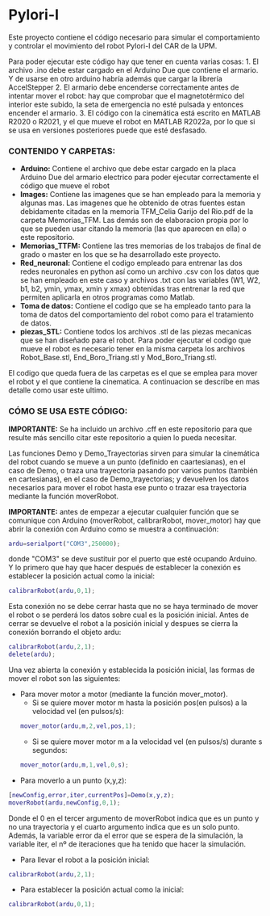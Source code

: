 # Pylori-I

Este proyecto contiene el código necesario para simular el comportamiento y controlar el movimiento del robot Pylori-I del CAR de la UPM.

Para poder ejecutar este código hay que tener en cuenta varias cosas:
	1. El archivo .ino debe estar cargado en el Arduino Due que contiene el armario. Y de usarse en otro arduino habría además que cargar la librería AccelStepper
	2. El armario debe encenderse correctamente antes de intentar mover el robot: hay que comprobar que el magnetotérmico del interior este subido, la seta de emergencia no esté pulsada y entonces encender el armario.
	3. El código con la cinemática está escrito en MATLAB R2020 o R2021, y el que mueve el robot en MATLAB R2022a, por lo que si se usa en versiones posteriores puede que esté desfasado.
	
### CONTENIDO Y CARPETAS:	

* **Arduino:** Contiene el archivo que debe estar cargado en la placa Arduino Due del armario electrico para poder ejecutar correctamente el código que mueve el robot
* **Images:** Contiene las imagenes que se han empleado para la memoria y algunas mas. Las imagenes que he obtenido de otras fuentes estan debidamente citadas en la memoria TFM_Celia Garijo del Rio.pdf de la carpeta Memorias_TFM. Las demás son de elaboracion propia por lo que se pueden usar citando la memoria (las que aparecen en ella) o este repositorio.
*  **Memorias_TTFM:** Contiene las tres memorias de los trabajos de final de grado o master en los que se ha desarrollado este proyecto.
*  **Red_neuronal:** Contiene el codigo empleado para entrenar las dos redes neuronales en python así como un archivo .csv con los datos que se han empleado en este caso y archivos .txt con las variables (W1, W2, b1, b2, ymin, ymax, xmin y xmax) obtenidas tras entrenar la red que permiten aplicarla en otros programas como Matlab.
*  **Toma de datos:** Contiene el codigo que se ha empleado tanto para la toma de datos del comportamiento del robot como para el tratamiento de datos.
*  **piezas_STL:** Contiene todos los archivos .stl de las piezas mecanicas que se han diseñado para el robot. Para poder ejecutar el codigo que mueve el robot es necesario tener en la misma carpeta los archivos Robot_Base.stl, End_Boro_Triang.stl y Mod_Boro_Triang.stl.

El codigo que queda fuera de las carpetas es el que se emplea para mover el robot y el que contiene la cinematica. A continuacion se describe en mas detalle como usar este ultimo.

### CÓMO SE USA ESTE CÓDIGO:

**IMPORTANTE:** Se ha incluido un archivo .cff en este repositorio para que resulte más sencillo citar este repositorio a quien lo pueda necesitar.

Las funciones Demo y Demo_Trayectorias sirven para simular la cinemática del robot cuando se mueve a un punto (definido en caartesianas), en el caso de Demo, o traza una trayectoria pasando por varios puntos (también en cartesianas), en el caso de Demo_trayectorias; y devuelven los datos necesarios para mover el robot hasta ese punto o trazar esa trayectoria mediante la función moverRobot.
	
**IMPORTANTE:** antes de empezar a ejecutar cualquier función que se comunique con Arduino (moverRobot, calibrarRobot, mover_motor) hay que abrir la conexión con Arduino como se muestra a continuación:
		
```matlab
ardu=serialport("COM3",250000);
```
		
donde "COM3" se deve sustituir por el puerto que esté ocupando Arduino. Y lo primero que hay que hacer después de establecer la conexión es establecer la posición actual como la inicial:
		
```matlab
calibrarRobot(ardu,0,1);
```	
		
Esta conexión no se debe cerrar hasta que no se haya terminado de mover el robot o se perderá los datos sobre cual es la posición inicial. Antes de cerrar se devuelve el robot a la posición inicial y despues se cierra la conexión borrando el objeto ardu:
```matlab
calibrarRobot(ardu,2,1);
delete(ardu);
```

Una vez abierta la conexión y establecida la posición inicial, las formas de mover el robot son las siguientes:
 	
* Para mover motor a motor (mediante la función mover_motor). 
	* Si se quiere mover motor m hasta la posición pos(en pulsos) a la velocidad vel (en pulsos/s):
	```matlab
	mover_motor(ardu,m,2,vel,pos,1);
	```
	* Si se quiere mover motor m a la velocidad vel (en pulsos/s) durante s segundos:
	```matlab
	mover_motor(ardu,m,1,vel,0,s);
	```
* Para moverlo a un punto (x,y,z):
```matlab
[newConfig,error,iter,currentPos]=Demo(x,y,z);
moverRobot(ardu,newConfig,0,1);
```
Donde el 0 en el tercer argumento de moverRobot indica que es un punto y no una trayectoria y el cuarto argumento indica que es un solo punto. Además, la variable error da el error que se espera de la simulación, la variable iter, el nº de iteraciones que ha tenido que hacer la simulación.

* Para llevar el robot a la posición inicial:
```matlab
calibrarRobot(ardu,2,1);
```
* Para establecer la posición actual como la inicial:
```matlab
calibrarRobot(ardu,0,1); 	
```
